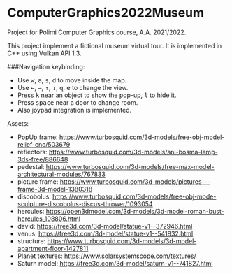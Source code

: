 # ComputerGraphics2022Museum
Project for Polimi Computer Graphics course, A.A. 2021/2022.

This project implement a fictional museum virtual tour. It is implemented in C++ using Vulkan API 1.3.

###Navigation keybinding:
- Use <kbd>w</kbd>, <kbd>a</kbd>, <kbd>s</kbd>, <kbd>d</kbd> to move inside the map.
- Use <kbd>←</kbd>, <kbd>→</kbd>, <kbd>↑</kbd>, <kbd>↓</kbd>, <kbd>q</kbd>, <kbd>e</kbd> to change the view.
- Press <kbd>k</kbd> near an object to show the pop-up, <kbd>l</kbd> to hide it.
- Press <kbd>space</kbd> near a door to change room.
- Also joypad integration is implemented.




Assets:
- PopUp frame: https://www.turbosquid.com/3d-models/free-obj-model-relief-cnc/503679
- reflectors: https://www.turbosquid.com/3d-models/ani-bosma-lamp-3ds-free/886648
- pedestal: https://www.turbosquid.com/3d-models/free-max-model-architectural-modules/767833
- picture frame: https://www.turbosquid.com/3d-models/pictures---frame-3d-model-1380318
- discobolus: https://www.turbosquid.com/3d-models/free-obj-mode-sculpture-discobolus-discus-thrower/1093054
- hercules: https://open3dmodel.com/3d-models/3d-model-roman-bust-hercules_108806.html
- david: https://free3d.com/3d-model/statue-v1--372946.html
- venus: https://free3d.com/3d-model/statue-v1--541832.html
- structure: https://www.turbosquid.com/3d-models/3d-model-apartment-floor-1427811
- Planet textures: https://www.solarsystemscope.com/textures/
- Saturn model: https://free3d.com/3d-model/saturn-v1--741827.html
